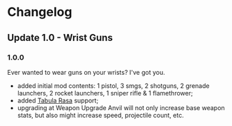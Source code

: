 # Changelog

## Update 1.0 - Wrist Guns

### 1.0.0

Ever wanted to wear guns on your wrists? I've got you.

- added initial mod contents: 1 pistol, 3 smgs, 2 shotguns, 2 grenade launchers, 2 rocket launchers, 1 sniper rifle & 1 flamethrower;
- added [Tabula Rasa](https://steamcommunity.com/sharedfiles/filedetails/?id=737353165) support;
- upgrading at Weapon Upgrade Anvil will not only increase base weapon stats, but also might increase speed, projectile count, etc.

